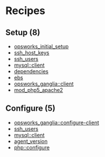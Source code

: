 # Recipes

## Setup (8)

- [opsworks_initial_setup][1]
- [ssh_host_keys][2]
- [ssh_users][3]
- [mysql::client][4]
- [dependencies][5]
- [ebs][6]
- [opsworks_ganglia::client][7]
- [mod_php5_apache2][8]

## Configure (5)

- [opsworks_ganglia::configure-client][9]
- [ssh_users][2]
- [mysql::client][4]
- [agent_version][9]
- [php::configure][10]





[1]: https://github.com/aws/opsworks-cookbooks/blob/release-chef-11.10/opsworks_initial_setup/recipes/default.rb
[2]: https://github.com/aws/opsworks-cookbooks/blob/release-chef-11.10/ssh_host_keys/recipes/default.rb
[3]: https://github.com/aws/opsworks-cookbooks/blob/release-chef-11.10/ssh_users/recipes/default.rb
[4]: https://github.com/aws/opsworks-cookbooks/blob/release-chef-11.10/mysql/recipes/client.rb
[5]: https://github.com/aws/opsworks-cookbooks/blob/release-chef-11.10/dependencies/recipes/default.rb
[6]: https://github.com/aws/opsworks-cookbooks/blob/release-chef-11.10/ebs/recipes/default.rb
[7]: https://github.com/aws/opsworks-cookbooks/blob/release-chef-11.10/opsworks_ganglia/recipes/client.rb
[8]: https://github.com/aws/opsworks-cookbooks/blob/release-chef-11.10/mod_php5_apache2/recipes/default.rb
[9]: https://github.com/aws/opsworks-cookbooks/blob/release-chef-11.10/agent_version/recipes/default.rb
[10]: https://github.com/aws/opsworks-cookbooks/blob/release-chef-11.10/php/recipes/configure.rb
